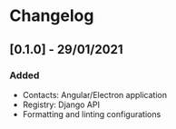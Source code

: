 # Changelog

## [0.1.0] - 29/01/2021

### Added

- Contacts: Angular/Electron application
- Registry: Django API
- Formatting and linting configurations
